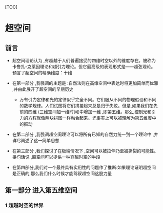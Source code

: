 [TOC]

# 超空间

## 前言

- 超空间理论认为 ,有超越于人们普遍接受的四维时空以外的维度存在。被称为卡鲁扎-克莱因理论和超引力理论。但它最高级的表现形式是——超弦理论。预言了超空间的精确维度：十维

- 在第一部分 ,我强调的主题是 :自然法则在高维空间中表达时将更加简单而优雅 ,并由此展开了超空间的早期历史

    - 万有引力定律和光的定律似乎完全不同。它们服从不同的物理假设和不同的数学规律。人们试图将它们拼接起来总是归于失败。但是,如果我们在先前的四维 (三维空间加一维时间)中增加一维 ,即第五维。那么,控制光和引力的方程就像两块拼图一样融合起来。光事实上可以被理解为第五维度中的振动

- 在第二部分 ,我强调超空间理论可以将所有已知的自然力统一到一个理论中 ,并详尽阐述了这一简单思想

- 在第三部分 ,我们探讨了在极端情况下 ,空间可以被拉伸乃至被撕裂的可能性。换句话说 ,超空间可以提供一种穿越时空的手段

- 在第四部分,我们对一个最终具有实用性的问题作了推断:如果理论证明超空间是正确的,那么我们什么时候才能驾驭超空间这股力量

## 第一部分 进入第五维空间

### 1 超越时空的世界